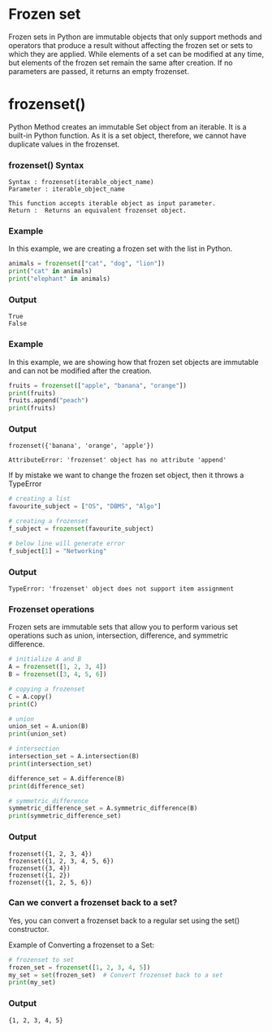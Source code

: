 # Frozen set
Frozen sets in Python are immutable objects that only support 
methods and operators that produce a result without affecting 
the frozen set or sets to which they are applied. While elements 
of a set can be modified at any time, but elements of the frozen set 
remain the same after creation.
If no parameters are passed, it returns an empty frozenset.


# frozenset()
Python Method creates an immutable Set object from an iterable. 
It is a built-in Python function. As it is a set object, therefore, 
we cannot have duplicate values in the frozenset.

### frozenset() Syntax
```
Syntax : frozenset(iterable_object_name)
Parameter : iterable_object_name

This function accepts iterable object as input parameter.
Return :  Returns an equivalent frozenset object.
```
### Example
In this example, we are creating a frozen set with the list in Python.

```python []
animals = frozenset(["cat", "dog", "lion"])
print("cat" in animals) 
print("elephant" in animals)  
```
### Output
```
True
False
```
### Example
In this example, we are showing how that frozen set objects are immutable and can not be modified after the creation.
```python []
fruits = frozenset(["apple", "banana", "orange"])
print(fruits) 
fruits.append("peach")
print(fruits) 
```
### Output
```
frozenset({'banana', 'orange', 'apple'})

AttributeError: 'frozenset' object has no attribute 'append'
```
If by mistake we want to change the frozen set object, then it throws a TypeError
```python []
# creating a list 
favourite_subject = ["OS", "DBMS", "Algo"]

# creating a frozenset
f_subject = frozenset(favourite_subject)

# below line will generate error
f_subject[1] = "Networking"
```
### Output 
```
TypeError: 'frozenset' object does not support item assignment
```
### Frozenset operations
Frozen sets are immutable sets that allow you to perform various set operations such as union, intersection, difference, and symmetric difference.

```python []
# initialize A and B
A = frozenset([1, 2, 3, 4])
B = frozenset([3, 4, 5, 6])

# copying a frozenset
C = A.copy()
print(C)  

# union
union_set = A.union(B)
print(union_set) 

# intersection
intersection_set = A.intersection(B)
print(intersection_set)  

difference_set = A.difference(B)
print(difference_set) 

# symmetric_difference
symmetric_difference_set = A.symmetric_difference(B)
print(symmetric_difference_set)  
```
### Output 
```
frozenset({1, 2, 3, 4})
frozenset({1, 2, 3, 4, 5, 6})
frozenset({3, 4})
frozenset({1, 2})
frozenset({1, 2, 5, 6})
```
### Can we convert a frozenset back to a set?
Yes, you can convert a frozenset back to a regular set using the set() constructor.

Example of Converting a frozenset to a Set:
```python []
# frozenset to set
frozen_set = frozenset([1, 2, 3, 4, 5])
my_set = set(frozen_set)  # Convert frozenset back to a set
print(my_set) 
```
### Output
```
{1, 2, 3, 4, 5}
```
